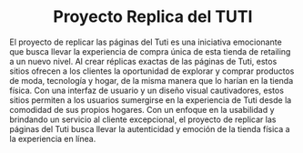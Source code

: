 <h1 style="text-align: center;">Proyecto Replica del TUTI</h1>
<p style= "text-align: left";>
  El proyecto de replicar las páginas del Tuti es una iniciativa emocionante que busca llevar la experiencia de compra única de esta tienda de retailing a un nuevo nivel. Al crear réplicas exactas de las páginas de Tuti, estos sitios ofrecen a los clientes la oportunidad de explorar y comprar productos de moda, tecnología y hogar, de la misma manera que lo harían en la tienda física. Con una interfaz de usuario y un diseño visual cautivadores, estos sitios permiten a los usuarios sumergirse en la experiencia de Tuti desde la comodidad de sus propios hogares. Con un enfoque en la usabilidad y brindando un servicio al cliente excepcional, el proyecto de replicar las páginas del Tuti busca llevar la autenticidad y emoción de la tienda física a la experiencia en línea.
</p>
